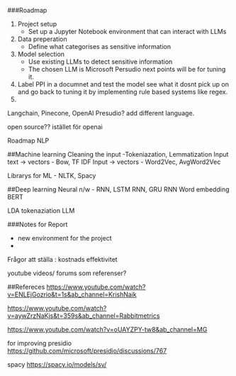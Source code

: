 
###Roadmap
1. Project setup
   - Set up a Jupyter Notebook environment that can interact with LLMs
2. Data preperation
    - Define what categorises as sensitive information
3. Model selection
    - Use existing LLMs to detect sensitive information
    - The chosen LLM is Microsoft Persudio next points will be for tuning it.
4. Label PPI in a documnet and test the model see what it dosnt pick up on and go back to tuning it by implementing rule based systems like regex.
5. 


Langchain, Pinecone, OpenAI
Presudio? add different language.


open source?? istället för openai




Roadmap NLP

##Machine learning
Cleaning the input -Tokeniazation, Lemmatization
Input text -> vectors - Bow, TF IDF
Input -> vectors - Word2Vec, AvgWord2Vec

Librarys for ML - NLTK, Spacy

##Deep learning
Neural n/w - RNN, LSTM RNN, GRU RNN
Word embedding
BERT

LDA
tokenaziation
LLM







###Notes for Report
- new environment for the project
- 



Frågor att ställa :
kostnads effektivitet

 youtube videos/ forums som referenser?




##Refereces
https://www.youtube.com/watch?v=ENLEjGozrio&t=1s&ab_channel=KrishNaik

https://www.youtube.com/watch?v=aywZrzNaKjs&t=359s&ab_channel=Rabbitmetrics

https://www.youtube.com/watch?v=oUAYZPY-tw8&ab_channel=MG

for improving presidio
https://github.com/microsoft/presidio/discussions/767

spacy
https://spacy.io/models/sv/

